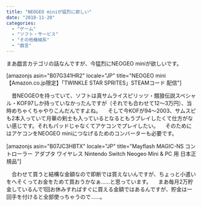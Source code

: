```yaml
---
title: "NEOGEO miniが猛烈に欲しい"
date: "2018-11-20"
categories: 
  - "ゲーム"
  - "ソフト・サービス"
  - "その他機械系"
  - "戯言"
---
```


まあ戯言カテゴリの話なんですが、今猛烈にNEOGEO miniが欲しいです。

\[amazonjs asin="B07G341HR2" locale="JP" title="NEOGEO mini【Amazon.co.jp限定】「TWINKLE STAR SPRITES」STEAMコード 配信"\]

　昔NEOGEOを持っていて、ソフトは真サムライスピリッツ・餓狼伝説スペシャル・KOF97しか持っていなかったんですが（それでも合わせて12〜3万円）、当時めちゃくちゃやりこんだんですよね。 　そして今KOFが94〜2003、サムスピも2本入っていて月華の剣士も入っているとなるともうプレイしたくて仕方がない感じです。それもパッドじゃなくてアケコンでプレイしたい。 　そのためにはアケコンをNEOGEO miniにつなげるためのコンバーターも必要です。

\[amazonjs asin="B07JC3HBTX" locale="JP" title="​Mayflash MAGIC-NS コントローラー アダプタ ワイヤレス Nintendo Switch Neogeo Mini & PC 用 日本正規品"\]

　合わせて買うと結構な金額なので即断では買えないんですが、ちょっと小遣いをへそくってお金をためて買おうかなぁ……と思っています。 　まあ毎月2万貯金しているんで1回お休みすればすぐに買える金額ではあるんですが、貯金は一回手を付けると全部使っちゃうので……。
